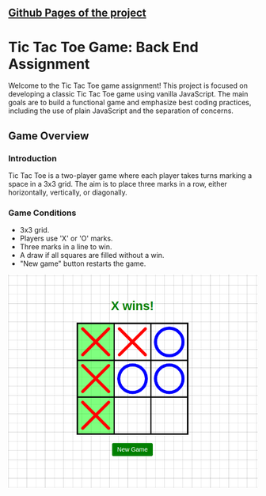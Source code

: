 ## [Github Pages of the project](https://arseniiadamaksina.github.io/tic-tac-toe/)

# Tic Tac Toe Game: Back End Assignment

Welcome to the Tic Tac Toe game assignment! This project is focused on developing a classic Tic Tac Toe game using vanilla JavaScript. The main goals are to build a functional game and emphasize best coding practices, including the use of plain JavaScript and the separation of concerns.

## Game Overview

### Introduction

Tic Tac Toe is a two-player game where each player takes turns marking a space in a 3x3 grid. The aim is to place three marks in a row, either horizontally, vertically, or diagonally.

### Game Conditions

- 3x3 grid.
- Players use 'X' or 'O' marks.
- Three marks in a line to win.
- A draw if all squares are filled without a win.
- "New game" button restarts the game.

![Tic-tac-toe image](assets/screenshot.png)


